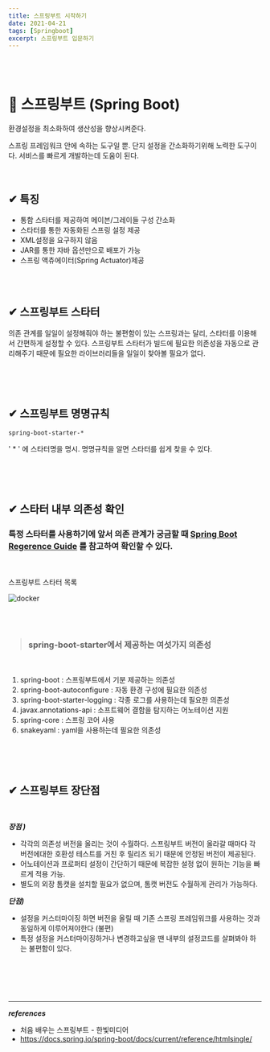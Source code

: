 ```yaml
---
title: 스프링부트 시작하기
date: 2021-04-21
tags: [Springboot]
excerpt: 스프링부트 입문하기 
---
```


<br/>
<br/>


# 🚀 스프링부트 (Spring Boot)
환경설정을 최소화하여 생산성을 향상시켜준다. 

스프링 프레임워크 안에 속하는 도구일 뿐. 단지 설정을 간소화하기위해 노력한 도구이다. 서비스를 빠르게 개발하는데 도움이 된다. 

<br/>

## ✔ 특징 
* 통함 스타터를 제공하여 메이븐/그레이들 구성 간소화 
* 스타터를 통한 자동화된 스프링 설정 제공
* XML설정을 요구하지 않음 
* JAR를 통한 자바 옵션만으로 배포가 가능
* 스프링 액츄에이터(Spring Actuator)제공

<br/>
<br/>

## ✔ 스프링부트 스타터
의존 관계를 일일이 설정해줘야 하는 불편함이 있는 스프링과는 달리, 스타터를 이용해서 간편하게 설정할 수 있다. 스프링부트 스타터가 빌드에 필요한 의존성을 자동으로 관리해주기 때문에 필요한 라이브러리들을 일일이 찾아볼 필요가 없다. 

<br/>
<br/>
<br/>

## ✔ 스프링부트 명명규칙 
``` spring-boot-starter-* ```

' * ' 에 스타터명을 명시.
명명규칙을 알면 스타터를 쉽게 찾을 수 있다. 

<br/>
<br/>
<br/>

## ✔ 스타터 내부 의존성 확인 
###  특정 스타터를 사용하기에 앞서 의존 관계가 궁금할 때 [Spring Boot Regerence Guide](https://docs.spring.io/spring-boot/docs/current/reference/htmlsingle/#using-boot-starter) 를 참고하여 확인할 수 있다. 

<br/>
<br/>
스프링부트 스타터 목록 

![docker](./../images/springboot-reference-guide.png)

<br/>
<br/>

> ### spring-boot-starter에서 제공하는 여섯가지 의존성
> 
<br/>

1. spring-boot : 스프링부트에서 기분 제공하는 의존성 
2. spring-boot-autoconfigure : 자동 환경 구성에 필요한 의존성 
3. spring-boot-starter-logging : 각종 로그를 사용하는데 필요한 의존성 
4. javax.annotations-api : 소프트웨어 결함을 탐지하는 어노테이션 지원
5. spring-core : 스프링 코어 사용 
6. snakeyaml : yaml을 사용하는데 필요한 의존성 

<br/>
<br/>
<br/>

## ✔ 스프링부트 장단점 

<br/>

***장점 )***
* 각각의 의존성 버전을 올리는 것이 수월하다. 스프링부트 버전이 올라갈 때마다 각 버전에대한 호환성 테스트를 거친 후 릴리즈 되기 때문에 안정된 버전이 제공된다. 
* 어노테이션과 프로퍼티 설정이 간단하기 때문에 복잡한 설정 없이 원하는 기능을 빠르게 적용 가능. 
* 별도의 외장 톰캣을 설치할 필요가 없으며, 톰캣 버전도 수월하게 관리가 가능하다. 

***단점)*** 
* 설정을 커스터마이징 하면 버전을 올릴 때 기존 스프링 프레임워크를 사용하는 것과 동일하게 이루어져야한다 (불편)
* 특정 설정을 커스터마이징하거나 변경하고싶을 땐 내부의 설정코드를 살펴봐야 하는 불편함이 있다. 
  
<br/>
<br/>
<br/>
<br/>



---
***references***

- 처음 배우는 스프링부트 - 한빛미디어
- https://docs.spring.io/spring-boot/docs/current/reference/htmlsingle/